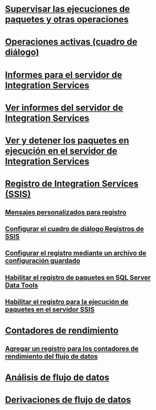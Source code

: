 # [Supervisar las ejecuciones de paquetes y otras operaciones](monitor-running-packages-and-other-operations.md)
# [Operaciones activas (cuadro de diálogo)](../active-operations-dialog-box.md)
# [Informes para el servidor de Integration Services](../reports-for-the-integration-services-server.md)
# [Ver informes del servidor de Integration Services](../view-reports-for-the-integration-services-server.md)
# [Ver y detener los paquetes en ejecución en el servidor de Integration Services](../viewing-and-stopping-packages-running-on-the-integration-services-server.md)
# [Registro de Integration Services (SSIS)](integration-services-ssis-logging.md)
## [Mensajes personalizados para registro](../custom-messages-for-logging.md)
## [Configurar el cuadro de diálogo Registros de SSIS](../configure-ssis-logs-dialog-box.md)
## [Configurar el registro mediante un archivo de configuración guardado](../configure-logging-by-using-a-saved-configuration-file.md)
## [Habilitar el registro de paquetes en SQL Server Data Tools](../enable-package-logging-in-sql-server-data-tools.md)
## [Habilitar el registro para la ejecución de paquetes en el servidor SSIS](../enable-logging-for-package-execution-on-the-ssis-server.md)
# [Contadores de rendimiento](performance-counters.md)
## [Agregar un registro para los contadores de rendimiento del flujo de datos](../add-a-log-for-data-flow-performance-counters.md)
# [Análisis de flujo de datos](../analysis-of-data-flow.md)
# [Derivaciones de flujo de datos](../data-flow-taps.md)
